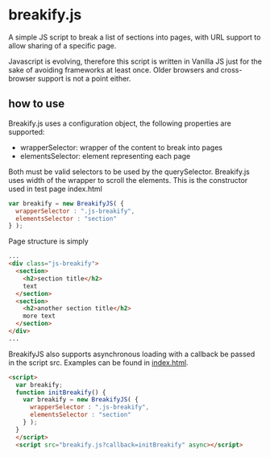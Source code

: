 # breakify.js
A simple JS script to break a list of sections into pages, with URL support to allow sharing of a specific page.

Javascript is evolving, therefore this script is written in Vanilla JS just for the sake of avoiding frameworks at least once. Older browsers and cross-browser support is not a point either.

## how to use
Breakify.js uses a configuration object, the following properties are supported:
- wrapperSelector: wrapper of the content to break into pages
- elementsSelector: element representing each page

Both must be valid selectors to be used by the querySelector. Breakify.js uses width of the wrapper to scroll the elements.
This is the constructor used in test page index.html
```javascript
var breakify = new BreakifyJS( { 
  wrapperSelector : ".js-breakify", 
  elementsSelector : "section" 
} );
```
Page structure is simply
```html
...
<div class="js-breakify">
  <section>
    <h2>section title</h2>
    text
  </section>
  <section>
    <h2>another section title</h2>
    more text
  </section>
</div>
...
```
BreakifyJS also supports asynchronous loading with a callback be passed in the script src.
Examples can be found in [index.html](index.html).
```HTML
<script>
  var breakify;
  function initBreakify() {
  	var breakify = new BreakifyJS( { 
  	  wrapperSelector : ".js-breakify", 
  	  elementsSelector : "section" 
    } );
  }
  </script>
  <script src="breakify.js?callback=initBreakify" async></script>
```
